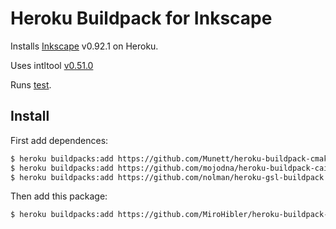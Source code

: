 # Heroku Buildpack for Inkscape

Installs [Inkscape](https://inkscape.org) v0.92.1 on Heroku.

Uses intltool [v0.51.0](https://launchpad.net/intltool)

Runs [test](https://github.com/duhast/heroku-inkscape-test).

## Install

First add dependences:

```sh
$ heroku buildpacks:add https://github.com/Munett/heroku-buildpack-cmake.git [--index X] [--app APP_NAME]
$ heroku buildpacks:add https://github.com/mojodna/heroku-buildpack-cairo.git [--index X] [--app APP_NAME]
$ heroku buildpacks:add https://github.com/nolman/heroku-gsl-buildpack.git [--index X] [--app APP_NAME]
```
Then add this package:

```sh
$ heroku buildpacks:add https://github.com/MiroHibler/heroku-buildpack-inkscape.git [--index X] [--app APP_NAME]
```
